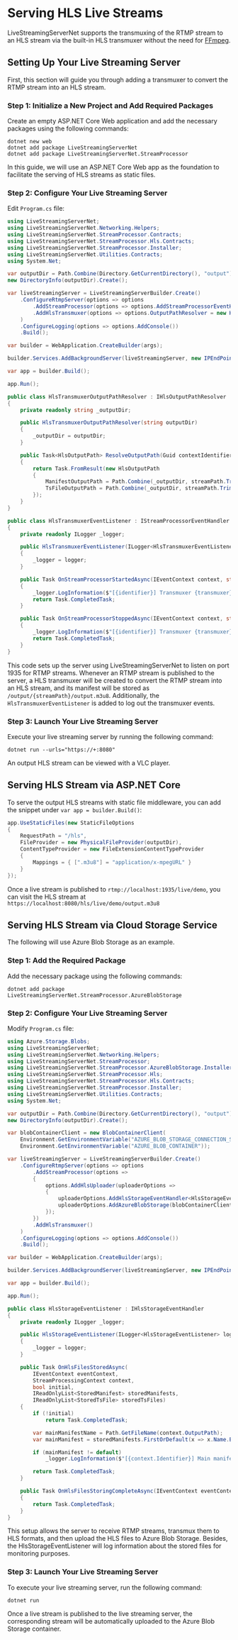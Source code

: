 # Serving HLS Live Streams

LiveStreamingServerNet supports the transmuxing of the RTMP stream to an HLS stream via the built-in HLS transmuxer without the need for [FFmpeg](https://ffmpeg.org/).

## Setting Up Your Live Streaming Server

First, this section will guide you through adding a transmuxer to convert the RTMP stream into an HLS stream.

### Step 1: Initialize a New Project and Add Required Packages

Create an empty ASP.NET Core Web application and add the necessary packages using the following commands:

```
dotnet new web
dotnet add package LiveStreamingServerNet
dotnet add package LiveStreamingServerNet.StreamProcessor
```

In this guide, we will use an ASP.NET Core Web app as the foundation to facilitate the serving of HLS streams as static files.

### Step 2: Configure Your Live Streaming Server

Edit `Program.cs` file:

```cs linenums="1"
using LiveStreamingServerNet;
using LiveStreamingServerNet.Networking.Helpers;
using LiveStreamingServerNet.StreamProcessor.Contracts;
using LiveStreamingServerNet.StreamProcessor.Hls.Contracts;
using LiveStreamingServerNet.StreamProcessor.Installer;
using LiveStreamingServerNet.Utilities.Contracts;
using System.Net;

var outputDir = Path.Combine(Directory.GetCurrentDirectory(), "output");
new DirectoryInfo(outputDir).Create();

var liveStreamingServer = LiveStreamingServerBuilder.Create()
    .ConfigureRtmpServer(options => options
        .AddStreamProcessor(options => options.AddStreamProcessorEventHandler<HlsTransmuxerEventListener>())
        .AddHlsTransmuxer(options => options.OutputPathResolver = new HlsTransmuxerOutputPathResolver(outputDir))
    )
    .ConfigureLogging(options => options.AddConsole())
    .Build();

var builder = WebApplication.CreateBuilder(args);

builder.Services.AddBackgroundServer(liveStreamingServer, new IPEndPoint(IPAddress.Any, 1935));

var app = builder.Build();

app.Run();

public class HlsTransmuxerOutputPathResolver : IHlsOutputPathResolver
{
    private readonly string _outputDir;

    public HlsTransmuxerOutputPathResolver(string outputDir)
    {
        _outputDir = outputDir;
    }

    public Task<HlsOutputPath> ResolveOutputPath(Guid contextIdentifier, string streamPath, IReadOnlyDictionary<string, string> streamArguments)
    {
        return Task.FromResult(new HlsOutputPath
        {
            ManifestOutputPath = Path.Combine(_outputDir, streamPath.Trim('/'), "output.m3u8"),
            TsFileOutputPath = Path.Combine(_outputDir, streamPath.Trim('/'), "output{seqNum}.ts")
        });
    }
}

public class HlsTransmuxerEventListener : IStreamProcessorEventHandler
{
    private readonly ILogger _logger;

    public HlsTransmuxerEventListener(ILogger<HlsTransmuxerEventListener> logger)
    {
        _logger = logger;
    }

    public Task OnStreamProcessorStartedAsync(IEventContext context, string transmuxer, Guid identifier, uint clientId, string inputPath, string outputPath, string streamPath, IReadOnlyDictionary<string, string> streamArguments)
    {
        _logger.LogInformation($"[{identifier}] Transmuxer {transmuxer} started: {inputPath} -> {outputPath}");
        return Task.CompletedTask;
    }

    public Task OnStreamProcessorStoppedAsync(IEventContext context, string transmuxer, Guid identifier, uint clientId, string inputPath, string outputPath, string streamPath, IReadOnlyDictionary<string, string> streamArguments)
    {
        _logger.LogInformation($"[{identifier}] Transmuxer {transmuxer} stopped: {inputPath} -> {outputPath}");
        return Task.CompletedTask;
    }
}
```

This code sets up the server using LiveStreamingServerNet to listen on port 1935 for RTMP streams. Whenever an RTMP stream is published to the server, a HLS transmuxer will be created to convert the RTMP stream into an HLS stream, and its manifest will be stored as `/output/{streamPath}/output.m3u8`. Additionally, the `HlsTransmuxerEventListener` is added to log out the transmuxer events.

### Step 3: Launch Your Live Streaming Server

Execute your live streaming server by running the following command:

```
dotnet run --urls="https://+:8080"
```

An output HLS stream can be viewed with a VLC player.

## Serving HLS Stream via ASP.NET Core

To serve the output HLS streams with static file middleware, you can add the snippet under `var app = builder.Build()`:

```cs linenums="1"
app.UseStaticFiles(new StaticFileOptions
{
    RequestPath = "/hls",
    FileProvider = new PhysicalFileProvider(outputDir),
    ContentTypeProvider = new FileExtensionContentTypeProvider
    {
        Mappings = { [".m3u8"] = "application/x-mpegURL" }
    }
});
```

Once a live stream is published to `rtmp://localhost:1935/live/demo`, you can visit the HLS stream at `https://localhost:8080/hls/live/demo/output.m3u8`

## Serving HLS Stream via Cloud Storage Service

The following will use Azure Blob Storage as an example.

### Step 1: Add the Required Package

Add the necessary package using the following commands:

```
dotnet add package LiveStreamingServerNet.StreamProcessor.AzureBlobStorage
```

### Step 2: Configure Your Live Streaming Server

Modify `Program.cs` file:

```cs linenums="1"
using Azure.Storage.Blobs;
using LiveStreamingServerNet;
using LiveStreamingServerNet.Networking.Helpers;
using LiveStreamingServerNet.StreamProcessor;
using LiveStreamingServerNet.StreamProcessor.AzureBlobStorage.Installer;
using LiveStreamingServerNet.StreamProcessor.Hls;
using LiveStreamingServerNet.StreamProcessor.Hls.Contracts;
using LiveStreamingServerNet.StreamProcessor.Installer;
using LiveStreamingServerNet.Utilities.Contracts;
using System.Net;

var outputDir = Path.Combine(Directory.GetCurrentDirectory(), "output");
new DirectoryInfo(outputDir).Create();

var blobContainerClient = new BlobContainerClient(
    Environment.GetEnvironmentVariable("AZURE_BLOB_STORAGE_CONNECTION_STRING"),
    Environment.GetEnvironmentVariable("AZURE_BLOB_CONTAINER"));

var liveStreamingServer = LiveStreamingServerBuilder.Create()
    .ConfigureRtmpServer(options => options
        .AddStreamProcessor(options =>
        {
            options.AddHlsUploader(uploaderOptions =>
            {
                uploaderOptions.AddHlsStorageEventHandler<HlsStorageEventListener>();
                uploaderOptions.AddAzureBlobStorage(blobContainerClient);
            });
        })
        .AddHlsTransmuxer()
    )
    .ConfigureLogging(options => options.AddConsole())
    .Build();

var builder = WebApplication.CreateBuilder(args);

builder.Services.AddBackgroundServer(liveStreamingServer, new IPEndPoint(IPAddress.Any, 1935));

var app = builder.Build();

app.Run();

public class HlsStorageEventListener : IHlsStorageEventHandler
{
    private readonly ILogger _logger;

    public HlsStorageEventListener(ILogger<HlsStorageEventListener> logger)
    {
        _logger = logger;
    }

    public Task OnHlsFilesStoredAsync(
        IEventContext eventContext,
        StreamProcessingContext context,
        bool initial,
        IReadOnlyList<StoredManifest> storedManifests,
        IReadOnlyList<StoredTsFile> storedTsFiles)
    {
        if (!initial)
            return Task.CompletedTask;

        var mainManifestName = Path.GetFileName(context.OutputPath);
        var mainManifest = storedManifests.FirstOrDefault(x => x.Name.Equals(mainManifestName));

        if (mainManifest != default)
            _logger.LogInformation($"[{context.Identifier}] Main manifest {mainManifestName} stored at {mainManifest.Uri}");

        return Task.CompletedTask;
    }

    public Task OnHlsFilesStoringCompleteAsync(IEventContext eventContext, StreamProcessingContext context)
    {
        return Task.CompletedTask;
    }
}
```

This setup allows the server to receive RTMP streams, transmux them to HLS formats, and then upload the HLS files to Azure Blob Storage. Besides, the HlsStorageEventListener will log information about the stored files for monitoring purposes.

### Step 3: Launch Your Live Streaming Server

To execute your live streaming server, run the following command:

```
dotnet run
```

Once a live stream is published to the live streaming server, the corresponding stream will be automatically uploaded to the Azure Blob Storage container.

